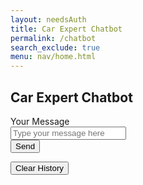 ```yaml
---
layout: needsAuth
title: Car Expert Chatbot
permalink: /chatbot
search_exclude: true
menu: nav/home.html
---
```


<div class="flex min-h-full flex-col justify-center px-6 py-12 lg:px-8">
  <div class="sm:mx-auto sm:w-full sm:max-w-sm">
    <h2 class="mt-10 text-center text-2xl/9 font-bold tracking-tight text-gray-900">Car Expert Chatbot</h2>
  </div>

  <div class="mt-10 sm:mx-auto sm:w-full sm:max-w-sm">
    <div id="chat-container" class="border rounded-md px-3 py-3 overflow-y-auto h-80 bg-gray-100"></div>
    <form class="space-y-4 mt-4" id="chat-form">
      <div>
        <label for="user-input" class="block text-sm/6 font-medium text-gray-900">Your Message</label>
        <div class="mt-2">
          <input type="text" id="user-input" placeholder="Type your message here" required class="block w-full rounded-md bg-white px-3 py-1.5 text-base text-gray-900 outline outline-1 -outline-offset-1 outline-gray-300 placeholder:text-gray-400 focus:outline focus:outline-2 focus:-outline-offset-2 focus:outline-indigo-500 sm:text-sm/6">
        </div>
      </div>
      <div>
        <button type="submit" class="flex w-full justify-center rounded-md bg-indigo-500 px-3 py-1.5 text-sm/6 font-semibold text-white shadow-sm hover:bg-rose-500 focus-visible:outline focus-visible:outline-2 focus-visible:outline-offset-2 focus-visible:outline-indigo-500">Send</button>
      </div>
    </form>
    <!-- Clear History Button -->
    <div class="mt-4">
      <button id="clear-history" class="flex w-full justify-center rounded-md bg-gray-300 px-3 py-1.5 text-sm/6 font-semibold text-gray-900 shadow-sm hover:bg-gray-200 focus-visible:outline focus-visible:outline-2 focus-visible:outline-offset-2 focus-visible:outline-gray-400">
        Clear History
      </button>
    </div>
  </div>
</div>

<script type="module">
  import { pythonURI, fetchOptions } from '{{site.baseurl}}/assets/js/api/config.js';

  // Load chat history from localStorage
  function loadChatHistory() {
    const chatContainer = document.getElementById("chat-container");
    const chatHistory = JSON.parse(localStorage.getItem("chatHistory")) || [];

    // Render messages from localStorage
    chatHistory.forEach((message) => {
      const messageDiv = document.createElement("div");
      messageDiv.className = message.isBot
        ? "bg-gray-200 text-gray-900 px-4 py-2 rounded-lg my-2"
        : "bg-blue-100 text-gray-900 px-4 py-2 rounded-lg my-2";
      messageDiv.textContent = message.text;
      chatContainer.appendChild(messageDiv);
    });

    // Scroll to the latest message
    chatContainer.scrollTop = chatContainer.scrollHeight;
  }

  // Save chat history to localStorage
  function saveChatHistory(userInput, botResponse) {
    const chatHistory = JSON.parse(localStorage.getItem("chatHistory")) || [];

    // Save user and bot messages to localStorage
    chatHistory.push({ text: userInput, isBot: false });
    chatHistory.push({ text: botResponse, isBot: true });

    // Update localStorage with new chat history
    localStorage.setItem("chatHistory", JSON.stringify(chatHistory));
  }

  async function handleChat(event) {
    event.preventDefault(); // Prevent form submission

    const userInputField = document.getElementById("user-input");
    const userInput = userInputField.value.trim();

    if (!userInput) return false;

    const chatContainer = document.getElementById("chat-container");

    // Add user message to chat
    const userMessageDiv = document.createElement("div");
    userMessageDiv.className = "bg-blue-100 text-gray-900 px-4 py-2 rounded-lg my-2";
    userMessageDiv.textContent = userInput;
    chatContainer.appendChild(userMessageDiv);

    userInputField.value = ""; // Clear the input field

    try {
      const response = await fetch(`${pythonURI}/api/chatbot`, {
        method: "POST",
        cache: "default",
        mode: "cors",
        credentials: "include",
        body: JSON.stringify({
          user_input: userInput
        }),
        headers: {
          'Content-Type': 'application/json',
          'X-Origin': 'client'
        },
      });

      if (!response.ok) {
        throw new Error(`Server returned status: ${response.status}`);
      }

      const data = await response.json();

      // Add chatbot response to chat
      const botMessageDiv = document.createElement("div");
      botMessageDiv.className = "bg-gray-200 text-gray-900 px-4 py-2 rounded-lg my-2";
      botMessageDiv.textContent = data.model_response || "No response received.";
      chatContainer.appendChild(botMessageDiv);

      // Save messages to localStorage
      saveChatHistory(userInput, data.model_response || "No response received.");

    } catch (error) {
      console.error("Error");

      // Display an error message
      const errorMessageDiv = document.createElement("div");
      errorMessageDiv.className = "bg-red-200 text-red-900 px-4 py-2 rounded-lg my-2";
      errorMessageDiv.textContent = "Error: Unable to process your message.";
      chatContainer.appendChild(errorMessageDiv);
    }

    // Scroll to the latest message
    chatContainer.scrollTop = chatContainer.scrollHeight;

    return false;
  }

  // Clear chat history from UI and localStorage
  function clearChatHistory() {
    const chatContainer = document.getElementById("chat-container");
    chatContainer.innerHTML = ''; // Clear chat container
    localStorage.removeItem("chatHistory"); // Remove chat history from localStorage
  }

  // Load chat history on page load
  document.addEventListener("DOMContentLoaded", loadChatHistory);

  // Attach event listener to the form
  document.getElementById("chat-form").addEventListener("submit", handleChat);

  // Attach event listener to the clear history button
  document.getElementById("clear-history").addEventListener("click", clearChatHistory);
</script>